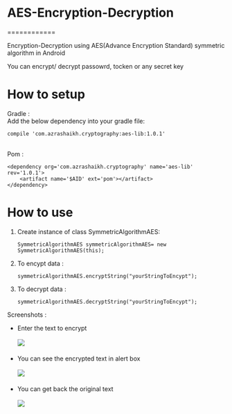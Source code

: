 # AES-Encryption-Decryption

============

Encryption-Decryption using AES(Advance Encryption Standard) symmetric algorithm in Android

You can encrypt/ decrypt passowrd, tocken or any secret key 

# How to setup 
Gradle : <br>
Add the below dependency into your gradle file:

    compile 'com.azrashaikh.cryptography:aes-lib:1.0.1'
    
<br> Pom : <br>
    
   
    <dependency org='com.azrashaikh.cryptography' name='aes-lib' rev='1.0.1'>
        <artifact name='$AID' ext='pom'></artifact>
    </dependency>
  

    
# How to use
1. Create instance of class SymmetricAlgorithmAES: 

     `SymmetricAlgorithmAES symmetricAlgorithmAES= new SymmetricAlgorithmAES(this);`
2. To encypt  data :

     `symmetricAlgorithmAES.encryptString("yourStringToEncypt");`

3. To decrypt data :

     `symmetricAlgorithmAES.decryptString("yourStringToEncypt");`


Screenshots : 
<ul> 
<li> Enter the text to encrypt  <br>
<br>
<img src="http://oi60.tinypic.com/clziq.jpg">

</li>
<br>
<li> You can see the encrypted text in alert box  <br>
<br>
<img src=http://oi62.tinypic.com/2vcyex3.jpg>
</li>
<br>
<li> You can get back the original text 
 <br>
<br>
<img src=http://oi58.tinypic.com/mcuufd.jpg>
 </li>
</ul>
